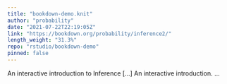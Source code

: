```yaml
---
title: "bookdown-demo.knit"
author: "probability"
date: "2021-07-22T22:19:05Z"
link: "https://bookdown.org/probability/inference2/"
length_weight: "31.3%"
repo: "rstudio/bookdown-demo"
pinned: false
---
```


An interactive introduction to Inference [...] An interactive introduction.  ...
